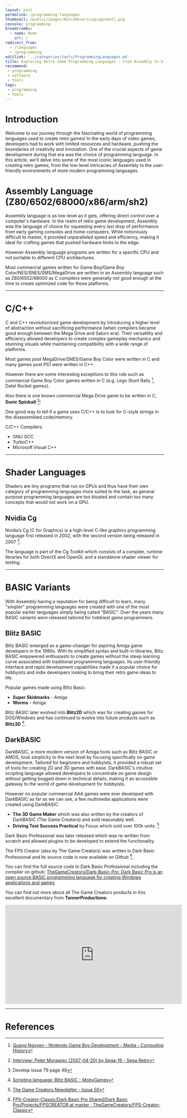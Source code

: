 ```yaml
---
layout: post
permalink: /programming-languages
thumbnail: /public/images/RetroReversingLogoSmall.png
console: programming
breadcrumbs:
  - name: Home
    url: /
redirect_from:
  - /languages
  - /programming
editlink: '../categories/tools/ProgrammingLanguages.md'
title: Exploring Retro Game Programming Languages - From Assembly to higher level languages
recommend: 
 - programming
 - software
 - tools
tags:
 - programming
 - tools
---
```


# Introduction
Welcome to our journey through the fascinating world of programming languages used to create retro games! 
In the early days of video games, developers had to work with limited resources and hardware, pushing the boundaries of creativity and innovation. 
One of the crucial aspects of game development during that era was the choice of programming language. 
In this article, we'll delve into some of the most iconic languages used in creating retro games, from the low-level intricacies of Assembly to the user-friendly environments of more modern programming languages.

# Assembly Language (Z80/6502/68000/x86/arm/sh2)
Assembly language is as low-level as it gets, offering direct control over a computer's hardware. 
In the realm of retro game development, Assembly was the language of choice for squeezing every last drop of performance from early gaming consoles and home computers. 
While notoriously difficult to master, it provided unparalleled speed and efficiency, making it ideal for crafting games that pushed hardware limits to the edge.

However Assembly language programs are written for a specific CPU and not portable to different CPU architectures.

Most commercial games written for Game Boy/Game Boy Color/NES/SNES/SMS/MegaDrive are written in an Assembly language such as Z80/6502/68000 as C compilers were generally not good enough at the time to create optimized code for those platforms.

---
# C/C++
C and C++ revolutionized game development by introducing a higher level of abstraction without sacrificing performance (when compilers became good enough between the Mega Drive and Saturn era). 
Their versatility and efficiency allowed developers to create complex gameplay mechanics and stunning visuals while maintaining compatibility with a wide range of platforms.

Most games post MegaDrive/SNES/Game Boy Color were written in C and many games post PS1 were written in C++.

However there are some interesting exceptions to this rule such as commercial Game Boy Color games written in C (e.g. Lego Stunt Rally [^2], Datel Rocket games).

Also there is one known commercial Mega Drive game to be written in C, **Sonic Spinball** [^5]!

One good way to tell if a game uses C/C++ is to look for C-style strings in the disassembled code/memory.

C/C++ Compilers:
* GNU GCC
* TurboC++
* Microsoft Visual C++

---
# Shader Languages
Shaders are tiny programs that run on GPUs and thus have their own category of programming languages more suited to the task, as general purpose programming languages are too bloated and  contain too many concepts that would not work on a GPU.

## Nvidia Cg
Nvidia’s Cg (C for Graphics) is a high-level C-like graphics programming language first released in 2002, with the second version being released in 2007 [^6].

The language is part of the Cg Toolkit which consists of a compiler, runtime libraries for both DirectX and OpenGL and a standalone shader viewer for testing.

---
# BASIC Variants
With Assembly having a reputation for being difficult to learn, many "simpler" programming languages were created with one of the most popular earlier languages simply being called "BASIC".
Over the years many BASIC variants were released tailored for hobbiest game programmers.

## Blitz BASIC
Blitz BASIC emerged as a game-changer for aspiring Amiga game developers in the 1990s. 
With its simplified syntax and built-in libraries, Blitz BASIC empowered enthusiasts to create games without the steep learning curve associated with traditional programming languages. 
Its user-friendly interface and rapid development capabilities made it a popular choice for hobbyists and indie developers looking to bring their retro game ideas to life.

Popular games made using Blitz Basic:
* **Super Skidmarks** - Amiga
* **Worms** - Amiga

Blitz BASIC later evolved into **Blitz2D** which was for creating games for DOS/Windows and has continued to evolve into future products such as **Blitz3D** [^1].

## DarkBASIC
DarkBASIC, a more modern version of Amiga tools such as Blitz BASIC or AMOS, took simplicity to the next level by focusing specifically on game development. 
Tailored for beginners and hobbyists, it provided a robust set of tools for creating 2D and 3D games with ease. DarkBASIC's intuitive scripting language allowed developers to concentrate on game design without getting bogged down in technical details, making it an accessible gateway to the world of game development for hobbyists.

However no popular commercial AAA games were ever developed with DarkBASIC as far as we can see, a few multimedia applications were created using DarkBASIC:
* **The 3D Game Maker** which was also written by the creators of DarkBASIC (The Game Creators) and sold reasonably well.
* **Driving Test Success Practical** by Focus which sold over 100k units. [^3]

Dark Basic Professional was later released which was re-written from scratch and allowed plugins to be developed to extend the functionality.

The FPS Creator (also by The Game Creators) was written in Dark Basic Professional and its source code is now available on Github [^4].

You can find the full source code to Dark Basic Professional including the compiler on github: [TheGameCreators/Dark-Basic-Pro: Dark Basic Pro is an open source BASIC programming language for creating Windows applications and games](https://github.com/TheGameCreators/Dark-Basic-Pro)

You can find out more about all The Game Creators products in this excellent documentary from **TannerProductions**:
<iframe width="560" height="315" src="https://www.youtube.com/embed/H74kuD1g1wg?si=tnyV7nPXcb_MglSN" title="YouTube video player" frameborder="0" allow="accelerometer; autoplay; clipboard-write; encrypted-media; gyroscope; picture-in-picture; web-share" referrerpolicy="strict-origin-when-cross-origin" allowfullscreen></iframe>

---
# References
[^1]: [Scripting language: Blitz BASIC - MobyGames](https://www.mobygames.com/group/11091/scripting-language-blitz-basic/)
[^2]: [Quang Nguyen - Nintendo Game Boy Development - Media - Computing History](https://www.computinghistory.org.uk/det/56957/Quang-Nguyen-Nintendo-Game-Boy-Development/)
[^3]: [The Game Creators Newsletter - Issue 50](https://www.thegamecreators.com/pages/newsletters/newsletter_issue_50.html)
[^4]: [FPS-Creator-Classic/Dark Basic Pro Shared/Dark Basic Pro/Projects/FPSCREATOR at master · TheGameCreators/FPS-Creator-Classic](https://github.com/TheGameCreators/FPS-Creator-Classic/tree/master/Dark%20Basic%20Pro%20Shared/Dark%20Basic%20Pro/Projects/FPSCREATOR)
[^5]: [Interview: Peter Morawiec (2007-04-20) by Sega-16 - Sega Retro](https://segaretro.org/Interview:_Peter_Morawiec_(2007-04-20)_by_Sega-16?rdfrom=https%3A%2F%2Finfo.sonicretro.org%2Findex.php%3Ftitle%3DInterview%3A_Peter_Morawiec_%282007-04-20%29_by_Sega-16%26redirect%3Dno)
[^6]: Develop issue 79 page 46
